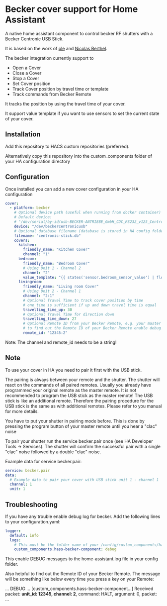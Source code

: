 # Becker cover support for Home Assistant

A native home assistant component to control becker RF shutters with a Becker Centronic USB Stick.

It is based on the work of [ole](https://github.com/ole1986) and [Nicolas Berthel](https://github.com/nicolasberthel).

The becker integration currently support to
- Open a Cover
- Close a Cover
- Stop a Cover
- Set Cover position
- Track Cover position by travel time or template
- Track commands from Becker Remote

It tracks the position by using the travel time of your cover.

It support value template if you want to use sensors to set the current state of your cover.


## Installation

Add this repository to HACS custom repositories (preferred).

Alternatively copy this repository into the custom_components folder of your HA configuration directory

## Configuration

Once installed you can add a new cover configuration in your HA configuration

```yaml
cover:
  - platform: becker
    # Optional device path (useful when running from docker container)
    # Default device:
    # "/dev/serial/by-id/usb-BECKER-ANTRIEBE_GmbH_CDC_RS232_v125_Centronic-if00"
    device: "/dev/beckercentronicusb"
    # Optional database filename (database is stored in HA config folder)
    filename: "centronic-stick.db"
    covers:
      kitchen:
        friendly_name: "Kitchen Cover"
        channel: "1"
      bedroom:
        friendly_name: "Bedroom Cover"
        # Using Unit 1 - Channel 2
        channel: "2"
        value_template: "{{ states('sensor.bedroom_sensor_value') | float > 22 }}"
      livingroom:
        friendly_name: "Living room Cover"
        # Using Unit 2 - Channel 1
        channel: "2:1"
        # Optional Travel Time to track cover position by time
        # one time is sufficient if up and down travel time is equal
        travelling_time_up: 30
        # Optional Travel Time for direction down
        travelling_time_down: 27
        # Optional Remote ID from your Becker Remote, e.g. your master sender (multiple ID's separated by comma are possible)
        # to find out the Remote ID of your Becker Remote enable debug log for becker
        remote_id: "12345:2"
```

Note: The channel and remote_id needs to be a string!

## Note

To use your cover in HA you need to pair it first with the USB stick.

The pairing is always between your remote and the shutter. The shutter will react on the commands of all paired remotes.
Usually you already have programmed your original remote as the master remote. It is not recommended to program the USB stick as the master remote!
The USB stick is like an additional remote. Therefore the pairing procedure for the USB stick is the same as with additional remotes. Please refer to you manual for more details.

You have to put your shutter in pairing mode before. This is done by pressing the program button of your master remote until you hear a "clac" noise

To pair your shutter run the service becker.pair once (see HA Developer Tools -> Services). The shutter will confirm the successful pair with a single "clac" noise followed by a double "clac" noise.

Example data for service becker.pair:

```yaml
service: becker.pair
data:
  # Example data to pair your cover with USB stick unit 1 - channel 1
  channel: 1
  unit: 1
```

## Troubleshooting

If you have any trouble enable debug log for becker. Add the following lines to your configuration.yaml:

```yaml
logger:
  default: info
  logs:
    # This must be the folder name of your /config/custom_components/hass-becker-component folder
    custom_components.hass-becker-component: debug
```

This enable DEBUG messages to the home-assistant.log file in your config folder.

Also helpful to find out the Remote ID of your Becker Remote. The message will be something like below every time you press a key on your Remote:

... DEBUG ... \[custom_components.hass-becker-component...\] Received packet: **unit_id: 12345, channel: 2**, command: HALT, argument: 0, packet: ...
